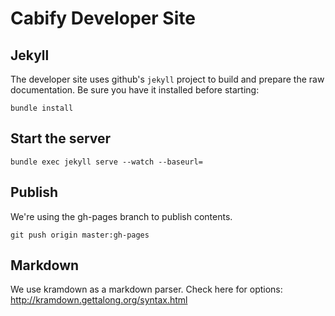 # Cabify Developer Site

## Jekyll

The developer site uses github's `jekyll` project to build and prepare the raw documentation. Be sure you have it installed before starting:

```
bundle install
```

## Start the server

```
bundle exec jekyll serve --watch --baseurl=
```

## Publish

We're using the gh-pages branch to publish contents.

```
git push origin master:gh-pages
```

## Markdown

We use kramdown as a markdown parser. Check here for options: http://kramdown.gettalong.org/syntax.html
